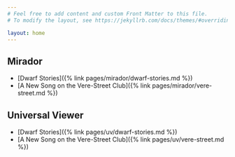 ```yaml
---
# Feel free to add content and custom Front Matter to this file.
# To modify the layout, see https://jekyllrb.com/docs/themes/#overriding-theme-defaults

layout: home
---
```


## Mirador
- [Dwarf Stories]({% link pages/mirador/dwarf-stories.md %})
- [A New Song on the Vere-Street Club]({% link pages/mirador/vere-street.md %})

## Universal Viewer
- [Dwarf Stories]({% link pages/uv/dwarf-stories.md %})
- [A New Song on the Vere-Street Club]({% link pages/uv/vere-street.md %})
